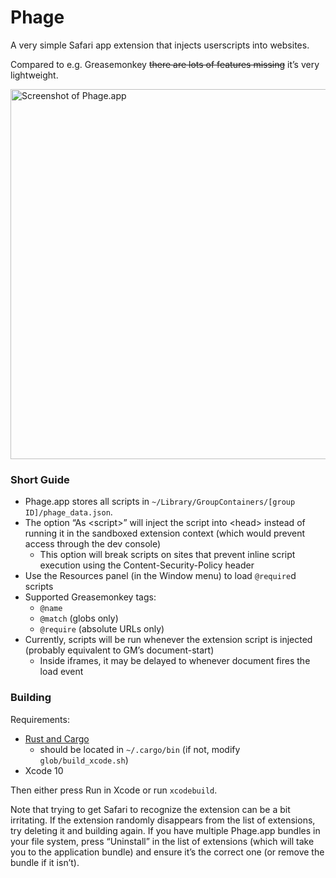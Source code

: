 # Phage
A very simple Safari app extension that injects userscripts into websites.

Compared to e.g. Greasemonkey <s>there are lots of features missing</s> it’s very lightweight.

<img src="https://i.imgur.com/Lb8urit.png" width="592" alt="Screenshot of Phage.app" />

### Short Guide
- Phage.app stores all scripts in `~/Library/GroupContainers/[group ID]/phage_data.json`.
- The option “As &lt;script&gt;” will inject the script into &lt;head&gt; instead of running it in the sandboxed extension context (which would prevent access through the dev console)
    + This option will break scripts on sites that prevent inline script execution using the Content-Security-Policy header
- Use the Resources panel (in the Window menu) to load `@require`d scripts
- Supported Greasemonkey tags:
    + `@name`
    + `@match` (globs only)
    + `@require` (absolute URLs only)
- Currently, scripts will be run whenever the extension script is injected (probably equivalent to GM’s document-start)
    + Inside iframes, it may be delayed to whenever document fires the load event

### Building
Requirements:

- [Rust and Cargo](https://rust-lang.org)
    - should be located in `~/.cargo/bin` (if not, modify `glob/build_xcode.sh`)
- Xcode 10

Then either press Run in Xcode or run `xcodebuild`.

Note that trying to get Safari to recognize the extension can be a bit irritating. If the extension randomly disappears from the list of extensions, try deleting it and building again.
If you have multiple Phage.app bundles in your file system, press “Uninstall” in the list of extensions (which will take you to the application bundle) and ensure it’s the correct one (or remove the bundle if it isn’t).
